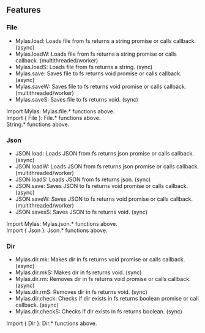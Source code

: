 ## Features

### File
- Mylas.load: Loads file from fs returns a string promise or calls callback. (async)
- Mylas.loadW: Loads file from fs returns a string promise or calls callback. (multithreaded/worker)
- Mylas.loadS: Loads file from fs returns a string. (sync)
- Mylas.save: Saves file to fs returns void promise or calls callback. (async)
- Mylas.saveW: Saves file to fs returns void promise or calls callback. (multithreaded/worker)
- Mylas.saveS: Saves file to fs returns void. (sync)  

Import Mylas: Mylas.file.* functions above.  
Import { File }: File.* functions above.  
String.* functions above.  

### Json
- JSON.load: Loads JSON from fs returns json promise or calls callback. (async)
- JSON.loadW: Loads JSON from fs returns json promise or calls callback. (multithreaded/worker)
- JSON.loadS: Loads JSON from fs returns json. (sync)
- JSON.save: Saves JSON to fs returns void promise or calls callback. (async)
- JSON.saveW: Saves JSON to fs returns void promise or calls callback. (multithreaded/worker)
- JSON.savesS: Saves JSON to fs returns void. (sync)

Import Mylas: Mylas.json.* functions above.  
Import { Json }: Json.* functions above.  

### Dir
- Mylas.dir.mk: Makes dir in fs returns void promise or calls callback. (async)
- Mylas.dir.mkS: Makes dir in fs returns void. (sync)
- Mylas.dir.rm: Removes dir in fs returns void promise or calls callback. (async)
- Mylas.dir.rmS: Removes dir in fs returns void. (sync)
- Mylas.dir.check: Checks if dir exists in fs returns boolean promise or call callback. (async)
- Mylas.dir.checkS: Checks if dir exists in fs returns boolean. (sync)

Import { Dir }: Dir.* functions above.   
